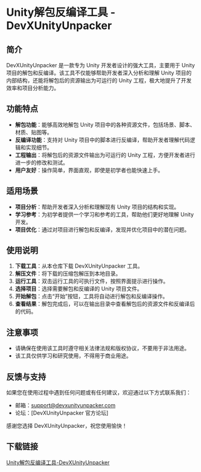# Unity解包反编译工具 - DevXUnityUnpacker

## 简介

DevXUnityUnpacker 是一款专为 Unity 开发者设计的强大工具，主要用于 Unity 项目的解包和反编译。该工具不仅能够帮助开发者深入分析和理解 Unity 项目的内部结构，还能将解包后的资源输出为可运行的 Unity 工程，极大地提升了开发效率和项目分析能力。

## 功能特点

- **解包功能**：能够高效地解包 Unity 项目中的各种资源文件，包括场景、脚本、材质、贴图等。
- **反编译功能**：支持对 Unity 项目中的脚本进行反编译，帮助开发者理解代码逻辑和实现细节。
- **工程输出**：将解包后的资源文件输出为可运行的 Unity 工程，方便开发者进行进一步的修改和测试。
- **用户友好**：操作简单，界面直观，即使是初学者也能快速上手。

## 适用场景

- **项目分析**：帮助开发者深入分析和理解现有 Unity 项目的结构和实现。
- **学习参考**：为初学者提供一个学习和参考的工具，帮助他们更好地理解 Unity 开发。
- **项目优化**：通过对项目进行解包和反编译，发现并优化项目中的潜在问题。

## 使用说明

1. **下载工具**：从本仓库下载 DevXUnityUnpacker 工具。
2. **解压文件**：将下载的压缩包解压到本地目录。
3. **运行工具**：双击运行工具的可执行文件，按照界面提示进行操作。
4. **选择项目**：选择需要解包和反编译的 Unity 项目文件。
5. **开始解包**：点击“开始”按钮，工具将自动进行解包和反编译操作。
6. **查看结果**：解包完成后，可以在输出目录中查看解包后的资源文件和反编译后的代码。

## 注意事项

- 请确保在使用该工具时遵守相关法律法规和版权协议，不要用于非法用途。
- 该工具仅供学习和研究使用，不得用于商业用途。

## 反馈与支持

如果您在使用过程中遇到任何问题或有任何建议，欢迎通过以下方式联系我们：

- 邮箱：support@devxunityunpacker.com
- 论坛：[DevXUnityUnpacker 官方论坛]

感谢您选择 DevXUnityUnpacker，祝您使用愉快！

## 下载链接

[Unity解包反编译工具-DevXUnityUnpacker](https://pan.quark.cn/s/56ed2a2f75f1)